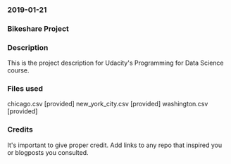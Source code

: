 ### 2019-01-21


### Bikeshare Project


### Description
This is the project description for Udacity's Programming for Data Science course.

### Files used
chicago.csv [provided] new_york_city.csv [provided] washington.csv [provided]

### Credits
It's important to give proper credit. Add links to any repo that inspired you or blogposts you consulted.

